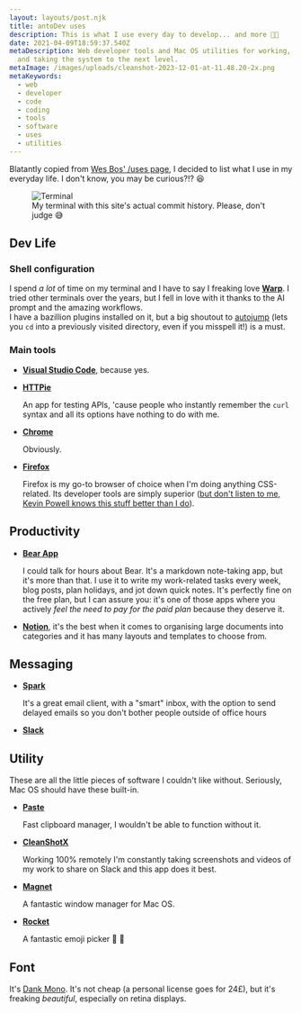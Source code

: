 ```yaml
---
layout: layouts/post.njk
title: antoDev uses
description: This is what I use every day to develop... and more 💪🏻
date: 2021-04-09T18:59:37.540Z
metaDescription: Web developer tools and Mac OS utilities for working, blogging
  and taking the system to the next level.
metaImage: /images/uploads/cleanshot-2023-12-01-at-11.48.20-2x.png
metaKeywords:
  - web
  - developer
  - code
  - coding
  - tools
  - software
  - uses
  - utilities
---
```


Blatantly copied from [Wes Bos' /uses page](https://wesbos.com/uses), I decided to list what I use in my everyday life. I don't know, you may be curious?!? 😆

<figure>
    <img class="rounded-corners" src="/images/uploads/cleanshot-2021-04-09-at-20.11.19-2x.jpg" alt="Terminal" title="Terminal" />
    <figcaption class="image-caption-text">My terminal with this site's actual commit history. Please, don't judge 😅</a></figcaption>
</figure>

## Dev Life

### Shell configuration

I spend _a lot_ of time on my terminal and I have to say I freaking love **[Warp](https://www.warp.dev/b)**. I tried other terminals over the years, but I fell in love with it thanks to the AI prompt and the amazing workflows.\
I have a bazillion plugins installed on it, but a big shoutout to [autojump](https://github.com/wting/autojump) (lets you `cd` into a previously visited directory, even if you misspell it!) is a must.

### Main tools

-   **[Visual Studio Code](https://code.visualstudio.com/)**, because yes.
-   **[HTTPie](https://httpie.io/)**

    An app for testing APIs, 'cause people who instantly remember the `curl` syntax and all its options have nothing to do with me.

-   **[Chrome](https://www.google.com/intl/it_it/chrome/)**

    Obviously.

-   **[Firefox](https://www.mozilla.org/it/firefox/new/)**

    Firefox is my go-to browser of choice when I'm doing anything CSS-related. Its developer tools are simply superior ([but don't listen to me, Kevin Powell knows this stuff better than I do](https://www.youtube.com/watch?v=a-V8GFtwjos)).

## Productivity

-   **[Bear App](https://bear.app/)**

    I could talk for hours about Bear. It's a markdown note-taking app, but it's more than that. I use it to write my work-related tasks every week, blog posts, plan holidays, and jot down quick notes. It's perfectly fine on the free plan, but I can assure you: it's one of those apps where you actively _feel the need to pay for the paid plan_ because they deserve it.

-   **[Notion](https://www.notion.so/)**, it's the best when it comes to organising large documents into categories and it has many layouts and templates to choose from.

## Messaging

-   **[Spark](https://sparkmailapp.com/it)**

    It's a great email client, with a "smart" inbox, with the option to send delayed emails so you don't bother people outside of office hours

-   **[Slack](https://slack.com/intl/it-it/)**

## Utility

These are all the little pieces of software I couldn't like without. Seriously, Mac OS should have these built-in.

-   **[Paste](https://pasteapp.io/)**

    Fast clipboard manager, I wouldn't be able to function without it.

-   **[CleanShotX](https://cleanshot.com/)**

    Working 100% remotely I'm constantly taking screenshots and videos of my work to share on Slack and this app does it best.

-   **[Magnet](https://magnet.crowdcafe.com/)**

    A fantastic window manager for Mac OS.

-   **[Rocket](https://matthewpalmer.net/rocket/)**

    A fantastic emoji picker 🚀 💯

## Font

It's [Dank Mono](https://gumroad.com/l/dank-mono). It's not cheap (a personal license goes for 24£), but it's freaking _beautiful_, especially on retina displays.
